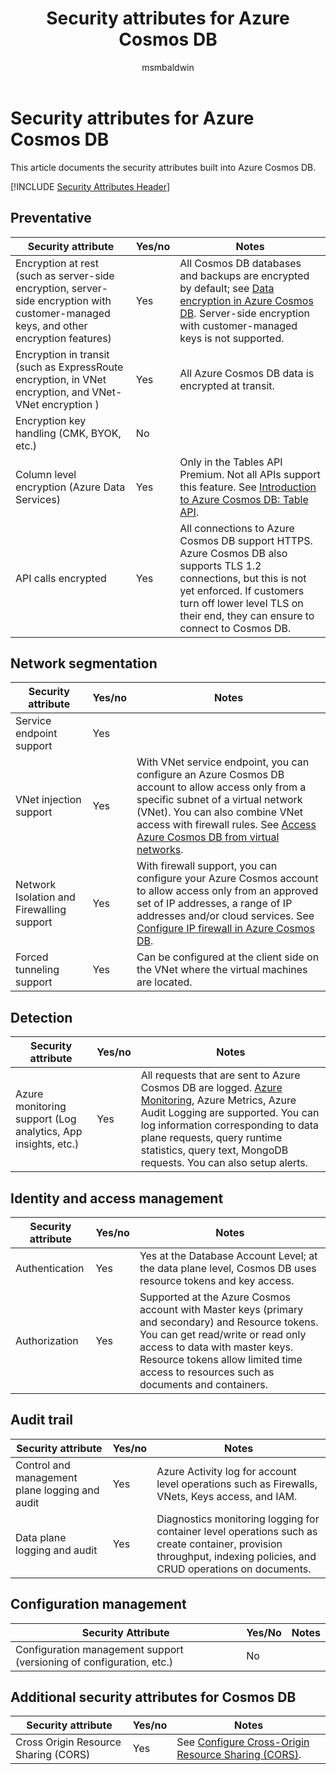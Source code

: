 ﻿---
title: Security attributes for Azure Cosmos DB
description: A checklist of security attributes for evaluating Azure Cosmos DB
services: cosmos-db
documentationcenter: ''
author: msmbaldwin
manager: barbkess
ms.service: cosmos-db

ms.topic: conceptual
ms.date: 05/08/2019
ms.author: mbaldwin

---
# Security attributes for Azure Cosmos DB

This article documents the security attributes built into Azure Cosmos DB.

[!INCLUDE [Security Attributes Header](../../includes/security-attributes-header.md)]

## Preventative

| Security attribute | Yes/no | Notes |
|---|---|--|
| Encryption at rest (such as server-side encryption, server-side encryption with customer-managed keys, and other encryption features) | Yes | All Cosmos DB databases and backups are encrypted by default; see [Data encryption in Azure Cosmos DB](database-encryption-at-rest.md). Server-side encryption with customer-managed keys is not supported. |
| Encryption in transit (such as ExpressRoute encryption, in VNet encryption, and VNet-VNet encryption )| Yes | All Azure Cosmos DB data is encrypted at transit. |
| Encryption key handling (CMK, BYOK, etc.)| No |  |
| Column level encryption (Azure Data Services)| Yes | Only in the Tables API Premium. Not all APIs support this feature. See [Introduction to Azure Cosmos DB: Table API](table-introduction.md). |
| API calls encrypted| Yes | All connections to Azure Cosmos DB support HTTPS. Azure Cosmos DB also supports TLS 1.2 connections, but this is not yet enforced. If customers turn off lower level TLS on their end, they can ensure to connect to Cosmos DB.  |

## Network segmentation

| Security attribute | Yes/no | Notes |
|---|---|--|
| Service endpoint support| Yes |  |
| VNet injection support| Yes | With VNet service endpoint, you can configure an Azure Cosmos DB account to allow access only from a specific subnet of a virtual network (VNet). You can also combine VNet access with firewall rules.  See [Access Azure Cosmos DB from virtual networks](VNet-service-endpoint.md). |
| Network Isolation and Firewalling support| Yes | With firewall support, you can configure your Azure Cosmos account to allow access only from an approved set of IP addresses, a range of IP addresses and/or cloud services. See [Configure IP firewall in Azure Cosmos DB](how-to-configure-firewall.md).|
| Forced tunneling support| Yes | Can be configured at the client side on the VNet where the virtual machines are located.   |

## Detection

| Security attribute | Yes/no | Notes|
|---|---|--|
| Azure monitoring support (Log analytics, App insights, etc.)| Yes | All requests that are sent to Azure Cosmos DB are logged. [Azure Monitoring](../azure-monitor/overview.md), Azure Metrics, Azure Audit Logging are supported.  You can log information corresponding to data plane requests, query runtime statistics, query text, MongoDB requests. You can also setup alerts. |

## Identity and access management

| Security attribute | Yes/no | Notes|
|---|---|--|
| Authentication| Yes | Yes at the Database Account Level; at the data plane level, Cosmos DB uses resource tokens and key access. |
| Authorization| Yes | Supported at the Azure Cosmos account with Master keys (primary and secondary) and Resource tokens. You can get read/write or read only access to data with master keys. Resource tokens allow limited time access to resources such as documents and containers. |


## Audit trail

| Security attribute | Yes/no | Notes|
|---|---|--|
| Control and management plane logging and audit| Yes | Azure Activity log for account level operations such as Firewalls, VNets, Keys access, and IAM. |
| Data plane logging and audit | Yes | Diagnostics monitoring logging for container level operations such as create container, provision throughput, indexing policies, and CRUD operations on documents. |

## Configuration management

| Security Attribute | Yes/No | Notes|
|---|---|--|
| Configuration management support (versioning of configuration, etc.)| No  | | 

## Additional security attributes for Cosmos DB

| Security attribute | Yes/no | Notes|
|---|---|--|
| Cross Origin Resource Sharing (CORS) | Yes | See [Configure Cross-Origin Resource Sharing (CORS)](how-to-configure-cross-origin-resource-sharing.md). |
